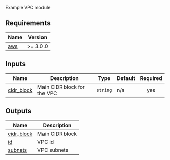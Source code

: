 <!-- DO NOT EDIT MANUALLY
To update run:
  docker run --rm --volume "${PWD}:/terraform-docs:rw" quay.io/terraform-docs/terraform-docs:0.16.0 markdown /terraform-docs
-->
<!-- BEGIN_TF_DOCS -->
Example VPC module

## Requirements

| Name | Version |
|------|---------|
| <a name="requirement_aws"></a> [aws](#requirement\_aws) | >= 3.0.0 |

## Inputs

| Name | Description | Type | Default | Required |
|------|-------------|------|---------|:--------:|
| <a name="input_cidr_block"></a> [cidr\_block](#input\_cidr\_block) | Main CIDR block for the VPC | `string` | n/a | yes |

## Outputs

| Name | Description |
|------|-------------|
| <a name="output_cidr_block"></a> [cidr\_block](#output\_cidr\_block) | Main CIDR block |
| <a name="output_id"></a> [id](#output\_id) | VPC id |
| <a name="output_subnets"></a> [subnets](#output\_subnets) | VPC subnets |
<!-- END_TF_DOCS -->
